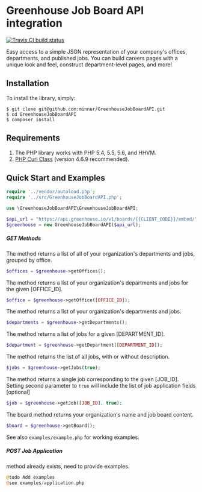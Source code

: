 # Greenhouse Job Board API integration

[![Travis CI build status](https://travis-ci.org/minnur/GreenhouseJobBoardAPI.svg?branch=master)](https://travis-ci.org/minnur/GreenhouseJobBoardAPI)

Easy access to a simple JSON representation of your company's offices, departments, and published jobs. You can build careers pages with a unique look and feel, construct department-level pages, and more!

## Installation

To install the library, simply:

```shell
$ git clone git@github.com:minnur/GreenhouseJobBoardAPI.git
$ cd GreenhouseJobBoardAPI
$ composer install
```

## Requirements

1. The PHP library works with PHP 5.4, 5.5, 5.6, and HHVM.
2. [PHP Curl Class](https://github.com/php-curl-class/php-curl-class) (version 4.6.9 recommended).

## Quick Start and Examples

```php
require '../vendor/autoload.php';
require '../src/GreenhouseJobBoardAPI.php';

use \GreenhouseJobBoardAPI\GreenhouseJobBoardAPI;

$api_url = "https://api.greenhouse.io/v1/boards/{{CLIENT_CODE}}/embed/";
$greenhouse = new GreenhouseJobBoardAPI($api_url);
```

##### GET Methods

The method returns a list of all of your organization's departments and jobs, grouped by office.

```php
$offices = $greenhouse->getOffices();
```

The method returns a list of your organization's departments and jobs for the given [OFFICE_ID].

```php
$office = $greenhouse->getOffice([OFFICE_ID]);
```

The method returns a list of your organization's departments and jobs. 

```php
$departments = $greenhouse->getDepartments();
```
The method returns a list of jobs for a given [DEPARTMENT_ID].

```php
$department = $greenhouse->getDepartment([DEPARTMENT_ID]);
```

The method returns the list of all jobs, with or without description. 

```php
$jobs = $greenhouse->getJobs(true);
```

The method returns a single job corresponding to the given [JOB_ID].
Setting second parameter to `true` will include the list of job application fields [optional]

```php
$job = $greenhouse->getJob([JOB_ID], true);
```

The board method returns your organization's name and job board content.

```php
$board = $greenhouse->getBoard();
```

See also `examples/example.php` for working examples.

##### POST Job Application

method already exists, need to provide examples.

```php
@todo Add examples
@see examples/application.php
```

